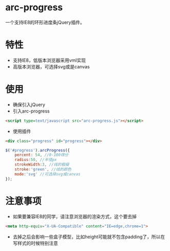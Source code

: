 # arc-progress
一个支持IE8的环形进度条jQuery插件。

# 特性
- 支持IE8，低版本浏览器采用vml实现
- 高版本浏览器，可选择svg或是canvas

# 使用
- 确保引入jQuery
- 引入arc-progress
```html
<script type=text/javascript src="arc-progress.js"></script>
```
- 使用插件
```html
<div class="progress" id="progress"></div>
```
```js
$('#progress').arcProgress({
    percent: 54, //0-100得分
    radius:50, //半径px
    strokeWidth:3, //线的粗细
    stroke:'green', //线的颜色
    mode:'svg' //可选择svg或canvas
});
```
# 注意事项
- 如果要兼容IE8的同学，请注意浏览器的渲染方式，这个要去掉
```html
<meta http-equiv="X-UA-Compatible" content="IE=edge,chrome=1">
```
- 去掉之后会影响一些盒子模型，比如height可能就不包含padding了，所以在写样式的时候特别注意